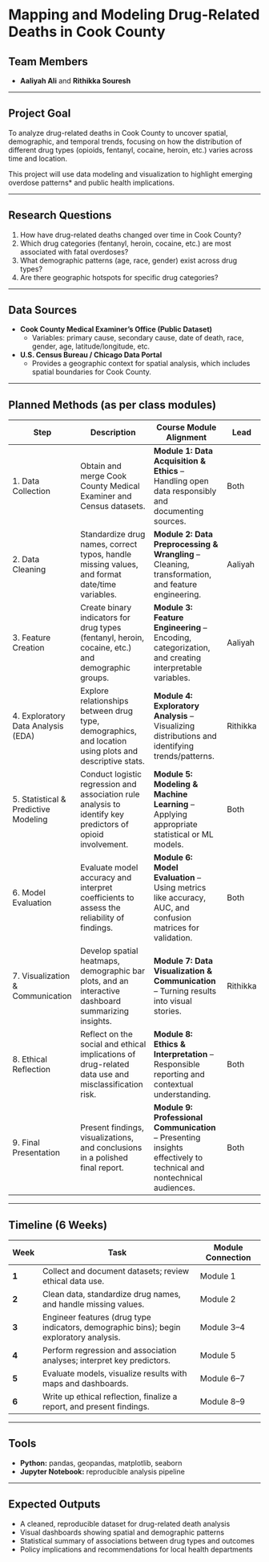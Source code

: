 #  Mapping and Modeling Drug-Related Deaths in Cook County

## Team Members
- **Aaliyah Ali**  and **Rithikka Souresh**

---

## Project Goal
To analyze drug-related deaths in Cook County to uncover spatial, demographic, and temporal trends, focusing on how the distribution of different drug types (opioids, fentanyl, cocaine, heroin, etc.) varies across time and location.  

This project will use data modeling and visualization to highlight emerging overdose patterns* and public health implications.

---

##  Research Questions
1. How have drug-related deaths changed over time in Cook County?  
2. Which drug categories (fentanyl, heroin, cocaine, etc.) are most associated with fatal overdoses?  
3. What demographic patterns (age, race, gender) exist across drug types?  
4. Are there geographic hotspots for specific drug categories?  

---

## Data Sources
- **Cook County Medical Examiner’s Office (Public Dataset)**  
  - Variables: primary cause, secondary cause, date of death, race, gender, age, latitude/longitude, etc.  
- **U.S. Census Bureau / Chicago Data Portal**  
  - Provides a geographic context for spatial analysis, which includes spatial boundaries for Cook County.  

---


##  Planned Methods (as per class modules)

| Step | Description | Course Module Alignment | Lead |
|------|--------------|-------------------------|------|
| 1. Data Collection | Obtain and merge Cook County Medical Examiner and Census datasets. | **Module 1: Data Acquisition & Ethics** – Handling open data responsibly and documenting sources. | Both |
| 2. Data Cleaning | Standardize drug names, correct typos, handle missing values, and format date/time variables. | **Module 2: Data Preprocessing & Wrangling** – Cleaning, transformation, and feature engineering. | Aaliyah |
| 3. Feature Creation | Create binary indicators for drug types (fentanyl, heroin, cocaine, etc.) and demographic groups. | **Module 3: Feature Engineering** – Encoding, categorization, and creating interpretable variables. | Aaliyah |
| 4. Exploratory Data Analysis (EDA) | Explore relationships between drug type, demographics, and location using plots and descriptive stats. | **Module 4: Exploratory Analysis** – Visualizing distributions and identifying trends/patterns. | Rithikka |
| 5. Statistical & Predictive Modeling | Conduct logistic regression and association rule analysis to identify key predictors of opioid involvement. | **Module 5: Modeling & Machine Learning** – Applying appropriate statistical or ML models. | Both |
| 6. Model Evaluation | Evaluate model accuracy and interpret coefficients to assess the reliability of findings. | **Module 6: Model Evaluation** – Using metrics like accuracy, AUC, and confusion matrices for validation. | Both |
| 7. Visualization & Communication | Develop spatial heatmaps, demographic bar plots, and an interactive dashboard summarizing insights. | **Module 7: Data Visualization & Communication** – Turning results into visual stories. | Rithikka |
| 8. Ethical Reflection | Reflect on the social and ethical implications of drug-related data use and misclassification risk. | **Module 8: Ethics & Interpretation** – Responsible reporting and contextual understanding. | Both |
| 9. Final Presentation | Present findings, visualizations, and conclusions in a polished final report. | **Module 9: Professional Communication** – Presenting insights effectively to technical and nontechnical audiences. | Both |

---

##  Timeline (6 Weeks)

| Week | Task | Module Connection |
|------|------|-------------------|
| **1** | Collect and document datasets; review ethical data use. | Module 1 |
| **2** | Clean data, standardize drug names, and handle missing values. | Module 2 |
| **3** | Engineer features (drug type indicators, demographic bins); begin exploratory analysis. | Module 3–4 |
| **4** | Perform regression and association analyses; interpret key predictors. | Module 5 |
| **5** | Evaluate models, visualize results with maps and dashboards. | Module 6–7 |
| **6** | Write up ethical reflection, finalize a report, and present findings. | Module 8–9 |

---


##  Tools
- **Python:** pandas, geopandas, matplotlib, seaborn  
- **Jupyter Notebook:** reproducible analysis pipeline  

---

## Expected Outputs
- A cleaned, reproducible dataset for drug-related death analysis  
- Visual dashboards showing spatial and demographic patterns  
- Statistical summary of associations between drug types and outcomes  
- Policy implications and recommendations for local health departments  
